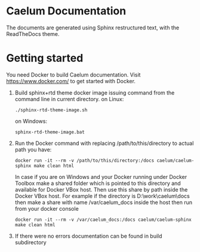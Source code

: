 Caelum Documentation
====================
The documents are generated using Sphinx restructured text, with the ReadTheDocs theme.

# Getting started

You need Docker to build Caelum documentation. Visit https://www.docker.com/ to get started with Docker.

1. Build sphinx+rtd theme docker image issuing command from the command line in current directory.
   on Linux:
   ```
   ./sphinx-rtd-theme-image.sh
   ```
   on Windows:
   ```
   sphinx-rtd-theme-image.bat
   ```

2. Run the Docker command with replacing /path/to/this/directory to actual path you have:
   ```
   docker run -it --rm -v /path/to/this/directory:/docs caelum/caelum-sphinx make clean html
   ```
   In case if you are on Windows and your Docker running under Docker Toolbox make a shared folder which
   is pointed to this directory and available for Docker VBox host. Then use this share by path inside the
   Docker VBox host. For example if the directory is D:\work\caelum\docs then make a share with name
   /var/caelum_docs inside the host then run from your docker console
   ```
   docker run -it --rm -v /var/caelum_docs:/docs caelum/caelum-sphinx make clean html
   ```

3. If there were no errors documentation can be found in build subdirectory


